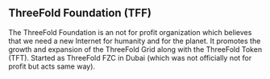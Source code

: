 ## ThreeFold Foundation (TFF)

The ThreeFold Foundation is an not for profit organization which believes that we need a new Internet for humanity and for the planet. It promotes the growth and expansion of the ThreeFold Grid along with the ThreeFold Token (TFT).
Started as ThreeFold FZC in Dubai (which was not officially not for profit but acts same way).